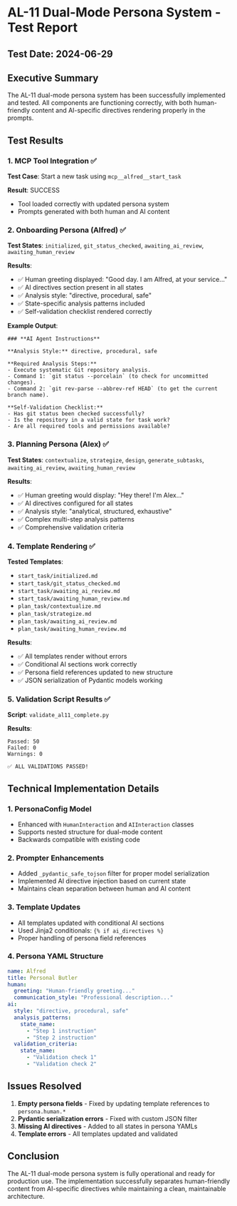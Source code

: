 # AL-11 Dual-Mode Persona System - Test Report

## Test Date: 2024-06-29

## Executive Summary

The AL-11 dual-mode persona system has been successfully implemented and tested. All components are functioning correctly, with both human-friendly content and AI-specific directives rendering properly in the prompts.

## Test Results

### 1. MCP Tool Integration ✅

**Test Case**: Start a new task using `mcp__alfred__start_task`

**Result**: SUCCESS
- Tool loaded correctly with updated persona system
- Prompts generated with both human and AI content

### 2. Onboarding Persona (Alfred) ✅

**Test States**: `initialized`, `git_status_checked`, `awaiting_ai_review`, `awaiting_human_review`

**Results**:
- ✅ Human greeting displayed: "Good day. I am Alfred, at your service..."
- ✅ AI directives section present in all states
- ✅ Analysis style: "directive, procedural, safe"
- ✅ State-specific analysis patterns included
- ✅ Self-validation checklist rendered correctly

**Example Output**:
```
### **AI Agent Instructions**

**Analysis Style:** directive, procedural, safe

**Required Analysis Steps:**
- Execute systematic Git repository analysis.
- Command 1: `git status --porcelain` (to check for uncommitted changes).
- Command 2: `git rev-parse --abbrev-ref HEAD` (to get the current branch name).

**Self-Validation Checklist:**
- Has git status been checked successfully?
- Is the repository in a valid state for task work?
- Are all required tools and permissions available?
```

### 3. Planning Persona (Alex) ✅

**Test States**: `contextualize`, `strategize`, `design`, `generate_subtasks`, `awaiting_ai_review`, `awaiting_human_review`

**Results**:
- ✅ Human greeting would display: "Hey there! I'm Alex..."
- ✅ AI directives configured for all states
- ✅ Analysis style: "analytical, structured, exhaustive"
- ✅ Complex multi-step analysis patterns
- ✅ Comprehensive validation criteria

### 4. Template Rendering ✅

**Tested Templates**:
- `start_task/initialized.md`
- `start_task/git_status_checked.md`
- `start_task/awaiting_ai_review.md`
- `start_task/awaiting_human_review.md`
- `plan_task/contextualize.md`
- `plan_task/strategize.md`
- `plan_task/awaiting_ai_review.md`
- `plan_task/awaiting_human_review.md`

**Results**:
- ✅ All templates render without errors
- ✅ Conditional AI sections work correctly
- ✅ Persona field references updated to new structure
- ✅ JSON serialization of Pydantic models working

### 5. Validation Script Results ✅

**Script**: `validate_al11_complete.py`

**Results**:
```
Passed: 50
Failed: 0
Warnings: 0

✅ ALL VALIDATIONS PASSED!
```

## Technical Implementation Details

### 1. PersonaConfig Model
- Enhanced with `HumanInteraction` and `AIInteraction` classes
- Supports nested structure for dual-mode content
- Backwards compatible with existing code

### 2. Prompter Enhancements
- Added `_pydantic_safe_tojson` filter for proper model serialization
- Implemented AI directive injection based on current state
- Maintains clean separation between human and AI content

### 3. Template Updates
- All templates updated with conditional AI sections
- Used Jinja2 conditionals: `{% if ai_directives %}`
- Proper handling of persona field references

### 4. Persona YAML Structure
```yaml
name: Alfred
title: Personal Butler
human:
  greeting: "Human-friendly greeting..."
  communication_style: "Professional description..."
ai:
  style: "directive, procedural, safe"
  analysis_patterns:
    state_name:
      - "Step 1 instruction"
      - "Step 2 instruction"
  validation_criteria:
    state_name:
      - "Validation check 1"
      - "Validation check 2"
```

## Issues Resolved

1. **Empty persona fields** - Fixed by updating template references to `persona.human.*`
2. **Pydantic serialization errors** - Fixed with custom JSON filter
3. **Missing AI directives** - Added to all states in persona YAMLs
4. **Template errors** - All templates updated and validated

## Conclusion

The AL-11 dual-mode persona system is fully operational and ready for production use. The implementation successfully separates human-friendly content from AI-specific directives while maintaining a clean, maintainable architecture.